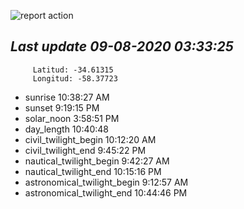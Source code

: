 ![report action](https://github.com/matiasz8/actions-for-reports/workflows/report%20action/badge.svg?branch=develop) 


## *****Last update 09-08-2020 03:33:25*****



		 Latitud: -34.61315
		 Longitud: -58.37723

 - sunrise 	 10:38:27 AM
 - sunset 	 9:19:15 PM
 - solar_noon 	 3:58:51 PM
 - day_length 	 10:40:48
 - civil_twilight_begin 	 10:12:20 AM
 - civil_twilight_end 	 9:45:22 PM
 - nautical_twilight_begin 	 9:42:27 AM
 - nautical_twilight_end 	 10:15:16 PM
 - astronomical_twilight_begin 	 9:12:57 AM
 - astronomical_twilight_end 	 10:44:46 PM
